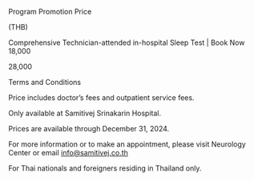 ﻿Program	Promotion Price

(THB)

Comprehensive Technician-attended in-hospital Sleep Test | Book Now	18,000

28,000

Terms and Conditions



Price includes doctor’s fees and outpatient service fees.

Only available at Samitivej Srinakarin Hospital.

Prices are available through December 31, 2024.

For more information or to make an appointment, please visit Neurology Center or email info@samitivej.co.th

For Thai nationals and foreigners residing in Thailand only.
